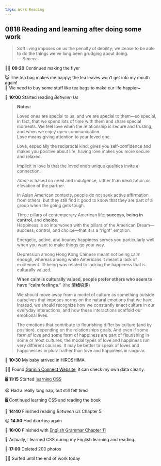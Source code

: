 ```yaml
---
tags: Work Reading 
---
```


## 0818 Reading and learning after doing some work

>Soft living imposes on us the penalty of debility; we cease to be able to do the things we've long been grudging about doing.  
>— Seneca

👩‍💼 **09:20** Continued making the flyer

😸 The tea bag makes me happy; the tea leaves won’t get into my mouth again!  
💭 We need to buy some stuff like tea bags to make our life happier~

📖 **10:00** Started reading *Between Us*

>**Notes:**
>
>Loved ones are special to us, and we are special to them—so special, in fact, that we spend lots of time with them and share special moments.
>We feel love when the relationship is secure and trusting, and when we enjoy open communication.  
>Love means giving attention to your loved one.
>
>Love, especially the reciprocal kind, gives you self-confidence and makes you positive about life; having love makes you more secure and relaxed.
>
>Implicit in love is that the loved one’s unique qualities invite a connection.
>
>*Amae* is based on need and indulgence, rather than idealization or elevation of the partner.
>
>In Asian American contexts, people do not seek active affirmation from others, but they still find it good to know that they are part of a group when the going gets tough.
>
>Three pillars of contemporary American life: **success**, **being in control**, and **choice**.  
>Happiness is so interwoven with the pillars of the American Dream—success, control, and choice—that it is a “right” emotion.
>
>Energetic, active, and bouncy happiness serves you particularly well when you want to make things go your way.
>
>Depression among Hong Kong Chinese meant not being calm enough, whereas among white Americans it meant a lack of excitement.
>Ill-being was related to lacking the happiness that is culturally valued.
>
>**When calm is culturally valued, people prefer others who seem to have “calm feelings.”** (the [情绪稳定](https://baike.baidu.com/item/%E6%83%85%E7%BB%AA%E7%A8%B3%E5%AE%9A/8191876))
>
>We should move away from a model of culture as something outside ourselves that imposes norms on the natural emotions that we have.  
>Instead, we should recognize how we constantly enact culture in our everyday interactions, and how these interactions scaffold our emotional lives.
>
>The emotions that contribute to flourishing differ by culture (and by position), depending on the relationships goals.
>And even if some form of love and some form of happiness are part of flourishing in some or most cultures, the modal types of love and happiness run very different courses.
>It may be better to speak of loves and happinesses in plural rather than love and happiness in singular.

🐤 **10:30** My baby arrived in HIROSHIMA.

🏃‍♀️ Found [Garmin Connect Website](https://connect.garmin.com/modern/home), it can check my own data clearly.

🖥️ **11:15** Started [learning CSS](https://developer.mozilla.org/zh-CN/docs/Learn_web_development/Core/Styling_basics/Getting_started)

😫 Had a really long nap, but still felt tired

🖥️ Continued learning CSS and reading the book

📖 **14:40** Finished reading *Between Us* Chapter 5

😢 **14:50** Had diarrhea again

📗 **16:00** Finished with [English Grammar Chapter 11](https://llwslc.github.io/grammar-club/content/Chapter11.html)

🙌 Actually, I learned CSS during my English learning and reading.

📱 **17:00** Deleted 200 photos

🏄‍♀️ Surfed until the end of work today
